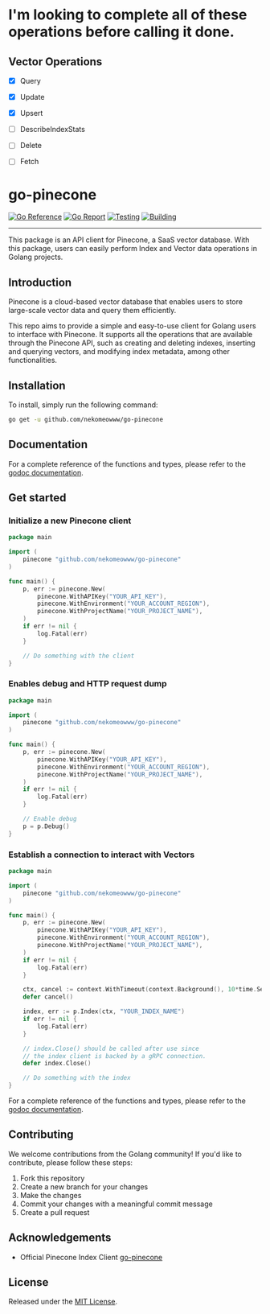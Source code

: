 # I'm looking to complete all of these operations before calling it done.

## Vector Operations
- [x] Query
- [x] Update
- [x] Upsert
- [ ] DescribeIndexStats
- [ ] Delete
- [ ] Fetch


# go-pinecone

[![Go Reference](https://pkg.go.dev/badge/badge/github.com/nekomeowww/go-pinecone.svg)](https://pkg.go.dev/badge/github.com/nekomeowww/go-pinecone)
[![Go Report](https://goreportcard.com/badge/github.com/nekomeowww/go-pinecone)](https://goreportcard.com/report/github.com/nekomeowww/go-pinecone)
[![Testing](https://github.com/nekomeowww/go-pinecone/actions/workflows/ci.yml/badge.svg)](https://github.com/nekomeowww/go-pinecone/actions/workflows/ci.yml)
[![Building](https://github.com/nekomeowww/go-pinecone/actions/workflows/build.yml/badge.svg)](https://github.com/nekomeowww/go-pinecone/actions/workflows/build.yml)

---

This package is an API client for Pinecone, a SaaS vector database. With this package, users can easily perform Index and Vector data operations in Golang projects.

## Introduction

Pinecone is a cloud-based vector database that enables users to store large-scale vector data and query them efficiently.

This repo aims to provide a simple and easy-to-use client for Golang users to interface with Pinecone. It supports all the operations that are available through the Pinecone API, such as creating and deleting indexes, inserting and querying vectors, and modifying index metadata, among other functionalities.

## Installation

To install, simply run the following command:

```sh
go get -u github.com/nekomeowww/go-pinecone
```

## Documentation

For a complete reference of the functions and types, please refer to the [godoc documentation](https://pkg.go.dev/github.com/nekomeowww/go-pinecone).

## Get started

### Initialize a new Pinecone client

```go
package main

import (
    pinecone "github.com/nekomeowww/go-pinecone"
)

func main() {
    p, err := pinecone.New(
        pinecone.WithAPIKey("YOUR_API_KEY"),
        pinecone.WithEnvironment("YOUR_ACCOUNT_REGION"),
        pinecone.WithProjectName("YOUR_PROJECT_NAME"),
    )
    if err != nil {
        log.Fatal(err)
    }

    // Do something with the client
}
```

### Enables debug and HTTP request dump

```go
package main

import (
    pinecone "github.com/nekomeowww/go-pinecone"
)

func main() {
    p, err := pinecone.New(
        pinecone.WithAPIKey("YOUR_API_KEY"),
        pinecone.WithEnvironment("YOUR_ACCOUNT_REGION"),
        pinecone.WithProjectName("YOUR_PROJECT_NAME"),
    )
    if err != nil {
        log.Fatal(err)
    }

    // Enable debug
    p = p.Debug()
}
```

### Establish a connection to interact with Vectors

```go
package main

import (
    pinecone "github.com/nekomeowww/go-pinecone"
)

func main() {
    p, err := pinecone.New(
        pinecone.WithAPIKey("YOUR_API_KEY"),
        pinecone.WithEnvironment("YOUR_ACCOUNT_REGION"),
        pinecone.WithProjectName("YOUR_PROJECT_NAME"),
    )
    if err != nil {
        log.Fatal(err)
    }

    ctx, cancel := context.WithTimeout(context.Background(), 10*time.Second)
    defer cancel()

    index, err := p.Index(ctx, "YOUR_INDEX_NAME")
    if err != nil {
        log.Fatal(err)
    }

    // index.Close() should be called after use since
    // the index client is backed by a gRPC connection.
    defer index.Close()

    // Do something with the index
}
```

For a complete reference of the functions and types, please refer to the [godoc documentation](https://pkg.go.dev/github.com/nekomeowww/go-pinecone).

## Contributing

We welcome contributions from the Golang community! If you'd like to contribute, please follow these steps:

1. Fork this repository
2. Create a new branch for your changes
3. Make the changes
4. Commit your changes with a meaningful commit message
5. Create a pull request

## Acknowledgements

- Official Pinecone Index Client [go-pinecone](https://github.com/pinecone-io/go-pinecone)

## License

Released under the [MIT License](LICENSE).
